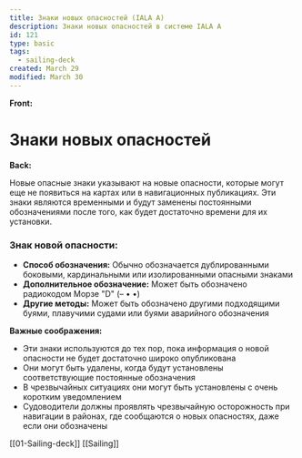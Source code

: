 ```yaml
---
title: Знаки новых опасностей (IALA A)
description: Знаки новых опасностей в системе IALA A
id: 121
type: basic
tags:
  - sailing-deck
created: March 29
modified: March 30
---
```

**Front:**
# Знаки новых опасностей

**Back:**
<p>Новые опасные знаки указывают на новые опасности, которые могут еще не появиться на картах или в навигационных публикациях. Эти знаки являются временными и будут заменены постоянными обозначениями после того, как будет достаточно времени для их установки.</p>

<div class="mark-section">
  <h3>Знак новой опасности:</h3>
  <ul>
    <li><strong>Способ обозначения:</strong> Обычно обозначается дублированными боковыми, кардинальными или изолированными опасными знаками</li>
    <li><strong>Дополнительное обозначение:</strong> Может быть обозначено радиокодом Морзе "D" (– • •)</li>
    <li><strong>Другие методы:</strong> Может быть обозначено другими подходящими буями, плавучими судами или буями аварийного обозначения</li>
  </ul>
</div>

<p><strong>Важные соображения:</strong></p>
<ul>
  <li>Эти знаки используются до тех пор, пока информация о новой опасности не будет достаточно широко опубликована</li>
  <li>Они могут быть удалены, когда будут установлены соответствующие постоянные обозначения</li>
  <li>В чрезвычайных ситуациях они могут быть установлены с очень коротким уведомлением</li>
  <li>Судоводители должны проявлять чрезвычайную осторожность при навигации в районах, где сообщаются о новых опасностях, даже если они обозначены</li>
</ul>
[[01-Sailing-deck]]
[[Sailing]]